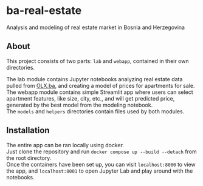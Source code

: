 # ba-real-estate

Analysis and modeling of real estate market in Bosnia and Herzegovina

## About

This project consists of two parts: `lab` and `webapp`, contained in their own directories.

The lab module contains Jupyter notebooks analyzing real estate data pulled from [OLX.ba](https://olx.ba), and creating a model of prices for apartments for sale.  
The webapp module contains simple Streamlit app where users can select apartment features, like size, city, etc., and will get predicted price, generated by the best model from the modeling notebook.  
The `models` and `helpers` directories contain files used by both modules.

## Installation

The entire app can be ran locally using docker.  
Just clone the repository and run `docker compose up --build --detach` from the root directory.  
Once the containers have been set up, you can visit `localhost:8000` to view the app, and `localhost:8001` to open Jupyter Lab and play around with the notebooks.
